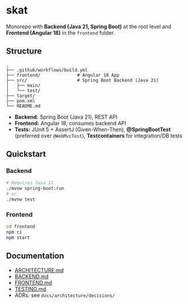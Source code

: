 # skat

Monorepo with **Backend (Java 21, Spring Boot)** at the root level and **Frontend (Angular 18)** in the `frontend` folder.

## Structure

```
.
├── .github/workflows/build.yml
├── frontend/              # Angular 18 App
├── src/                   # Spring Boot Backend (Java 21)
│   ├── main/
│   └── test/
├── target/
├── pom.xml
└── README.md
```

- **Backend:** Spring Boot (Java 21), REST API
- **Frontend:** Angular 18, consumes backend API
- **Tests:** JUnit 5 + AssertJ (Given-When-Then), **@SpringBootTest** (preferred over `@WebMvcTest`), **Testcontainers** for integration/DB tests

## Quickstart

### Backend
```bash
# Requires Java 21
./mvnw spring-boot:run
# or
./mvnw test
```

### Frontend
```bash
cd frontend
npm ci
npm start
```

## Documentation
- [ARCHITECTURE.md](./ARCHITECTURE.md)
- [BACKEND.md](./BACKEND.md)
- [FRONTEND.md](./FRONTEND.md)
- [TESTING.md](./TESTING.md)
- ADRs: see `docs/architecture/decisions/`
